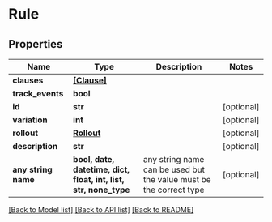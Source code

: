 # Rule


## Properties
Name | Type | Description | Notes
------------ | ------------- | ------------- | -------------
**clauses** | [**[Clause]**](Clause.md) |  | 
**track_events** | **bool** |  | 
**id** | **str** |  | [optional] 
**variation** | **int** |  | [optional] 
**rollout** | [**Rollout**](Rollout.md) |  | [optional] 
**description** | **str** |  | [optional] 
**any string name** | **bool, date, datetime, dict, float, int, list, str, none_type** | any string name can be used but the value must be the correct type | [optional]

[[Back to Model list]](../README.md#documentation-for-models) [[Back to API list]](../README.md#documentation-for-api-endpoints) [[Back to README]](../README.md)


